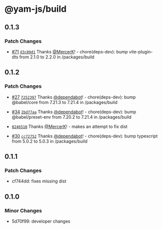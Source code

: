 # @yam-js/build

## 0.1.3

### Patch Changes

- [#71](https://github.com/Yam-JS/YamJS/pull/71) [`d3c89d1`](https://github.com/Yam-JS/YamJS/commit/d3c89d1a9cac3f104fd9b1bee2d3d2ed6e8ed60e) Thanks [@MercerK](https://github.com/MercerK)! - chore(deps-dev): bump vite-plugin-dts from 2.1.0 to 2.2.0 in /packages/build

## 0.1.2

### Patch Changes

- [#27](https://github.com/Yam-JS/YamJS/pull/27) [`7252397`](https://github.com/Yam-JS/YamJS/commit/7252397093803a16275501aee82c17726f9a9e2f) Thanks [@dependabot](https://github.com/apps/dependabot)! - chore(deps-dev): bump @babel/core from 7.21.3 to 7.21.4 in /packages/build

- [#34](https://github.com/Yam-JS/YamJS/pull/34) [`2bd77aa`](https://github.com/Yam-JS/YamJS/commit/2bd77aaccb512c8761c0624409d161e6077796b0) Thanks [@dependabot](https://github.com/apps/dependabot)! - chore(deps-dev): bump @babel/preset-env from 7.20.2 to 7.21.4 in /packages/build

- [`0246510`](https://github.com/Yam-JS/YamJS/commit/0246510b20eba5626a1687969d078fca3763d318) Thanks [@MercerK](https://github.com/MercerK)! - makes an attempt to fix dist

- [#30](https://github.com/Yam-JS/YamJS/pull/30) [`cc72752`](https://github.com/Yam-JS/YamJS/commit/cc7275268b89006a1958f2bb6dee1929bda8b97d) Thanks [@dependabot](https://github.com/apps/dependabot)! - chore(deps-dev): bump typescript from 5.0.2 to 5.0.3 in /packages/build

## 0.1.1

### Patch Changes

- cf744dd: fixes missing dist

## 0.1.0

### Minor Changes

- 5d70f99: developer changes
